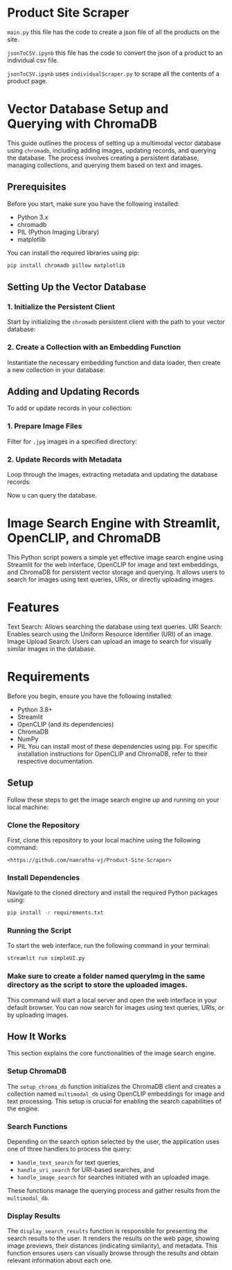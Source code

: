 # Product Site Scraper

`main.py`
this file has the code to create a json file of all the products on the site.

`jsonToCSV.ipynb`
this file has the code to convert the json of a product to an individual csv file.

`jsonToCSV.ipynb` uses `individualScraper.py` to scrape all the contents of a product page.

# Vector Database Setup and Querying with ChromaDB

This guide outlines the process of setting up a multimodal vector database using `chromadb`, including adding images, updating records, and querying the database. The process involves creating a persistent database, managing collections, and querying them based on text and images.

## Prerequisites

Before you start, make sure you have the following installed:
- Python 3.x
- chromadb
- PIL (Python Imaging Library)
- matplotlib

You can install the required libraries using pip:

```bash
pip install chromadb pillow matplotlib
```
## Setting Up the Vector Database

### 1. Initialize the Persistent Client

Start by initializing the `chromadb` persistent client with the path to your vector database:


### 2. Create a Collection with an Embedding Function

Instantiate the necessary embedding function and data loader, then create a new collection in your database:

## Adding and Updating Records

To add or update records in your collection:

### 1. Prepare Image Files

Filter for `.jpg` images in a specified directory:

### 2. Update Records with Metadata

Loop through the images, extracting metadata and updating the database records:

Now u can query the database.



# Image Search Engine with Streamlit, OpenCLIP, and ChromaDB
This Python script powers a simple yet effective image search engine using Streamlit for the web interface, OpenCLIP for image and text embeddings, and ChromaDB for persistent vector storage and querying. It allows users to search for images using text queries, URIs, or directly uploading images.

# Features
Text Search: Allows searching the database using text queries.
URI Search: Enables search using the Uniform Resource Identifier (URI) of an image.
Image Upload Search: Users can upload an image to search for visually similar images in the database.

# Requirements
Before you begin, ensure you have the following installed:

- Python 3.8+
- Streamlit
- OpenCLIP (and its dependencies)
- ChromaDB 
- NumPy 
- PIL
You can install most of these dependencies using pip. For specific installation instructions for OpenCLIP and ChromaDB, refer to their respective documentation.

## Setup

Follow these steps to get the image search engine up and running on your local machine:

### Clone the Repository
First, clone this repository to your local machine using the following command:


`<https://github.com/namratha-vj/Product-Site-Scraper>` 

### Install Dependencies
Navigate to the cloned directory and install the required Python packages using:

```bash
pip install -r requirements.txt
```

### Running the Script

To start the web interface, run the following command in your terminal:

```bash
streamlit run simpleUI.py
```
### Make sure to create a folder named queryImg in the same directory as the script to store the uploaded images.
This command will start a local server and open the web interface in your default browser. You can now search for images using text queries, URIs, or by uploading images.

## How It Works

This section explains the core functionalities of the image search engine.

### Setup ChromaDB

The `setup_chroma_db` function initializes the ChromaDB client and creates a collection named `multimodal_db` using OpenCLIP embeddings for image and text processing. This setup is crucial for enabling the search capabilities of the engine.

### Search Functions

Depending on the search option selected by the user, the application uses one of three handlers to process the query:

- `handle_text_search` for text queries,
- `handle_uri_search` for URI-based searches, and
- `handle_image_search` for searches initiated with an uploaded image.

These functions manage the querying process and gather results from the `multimodal_db`.

### Display Results

The `display_search_results` function is responsible for presenting the search results to the user. It renders the results on the web page, showing image previews, their distances (indicating similarity), and metadata. This function ensures users can visually browse through the results and obtain relevant information about each one.
